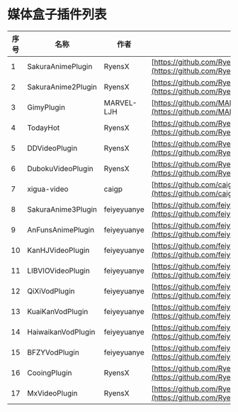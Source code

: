 
# 媒体盒子插件列表
    
|序号|名称|作者|提交地址| 
| - | - | - | - |
| 1 | SakuraAnimePlugin | RyensX | [https://github.com/RyensX/SakuraAnimePlugin/releases/tag/2.0(11)](https://github.com/RyensX/SakuraAnimePlugin/releases/tag/2.0(11)) |
| 2 | SakuraAnime2Plugin | RyensX | [https://github.com/RyensX/SakuraAnime2Plugin/releases/tag/1.6(8)](https://github.com/RyensX/SakuraAnime2Plugin/releases/tag/1.6(8)) |
| 3 | GimyPlugin | MARVEL-LJH | [https://github.com/MARVEL-LJH/GimyPlugin/releases/tag/1.4.27](https://github.com/MARVEL-LJH/GimyPlugin/releases/tag/1.4.27) |
| 4 | TodayHot | RyensX | [https://github.com/RyensX/TodayHot/releases/tag/1.1(3)](https://github.com/RyensX/TodayHot/releases/tag/1.1(3)) |
| 5 | DDVideoPlugin | RyensX | [https://github.com/RyensX/DDVideoPlugin/releases/tag/1.2(4)](https://github.com/RyensX/DDVideoPlugin/releases/tag/1.2(4)) |
| 6 | DubokuVideoPlugin | RyensX | [https://github.com/RyensX/DubokuVideoPlugin/releases/tag/1.0](https://github.com/RyensX/DubokuVideoPlugin/releases/tag/1.0) |
| 7 | xigua-video | caigp | [https://github.com/caigp/xigua-video/releases/tag/v1.0.2](https://github.com/caigp/xigua-video/releases/tag/v1.0.2) |
| 8 | SakuraAnime3Plugin | feiyeyuanye | [https://github.com/feiyeyuanye/SakuraAnime3Plugin/releases/tag/1.6(8)](https://github.com/feiyeyuanye/SakuraAnime3Plugin/releases/tag/1.6(8)) |
| 9 | AnFunsAnimePlugin | feiyeyuanye | [https://github.com/feiyeyuanye/AnFunsAnimePlugin/releases/tag/1.3(3)](https://github.com/feiyeyuanye/AnFunsAnimePlugin/releases/tag/1.3(3)) |
| 10 | KanHJVideoPlugin | feiyeyuanye | [https://github.com/feiyeyuanye/KanHJVideoPlugin/releases/tag/1.0(1)](https://github.com/feiyeyuanye/KanHJVideoPlugin/releases/tag/1.0(1)) |
| 11 | LIBVIOVideoPlugin | feiyeyuanye | [https://github.com/feiyeyuanye/LIBVIOVideoPlugin/releases/tag/1.4(4)](https://github.com/feiyeyuanye/LIBVIOVideoPlugin/releases/tag/1.4(4)) |
| 12 | QiXiVodPlugin | feiyeyuanye | [https://github.com/feiyeyuanye/QiXiVodPlugin/releases/tag/1.0(1)](https://github.com/feiyeyuanye/QiXiVodPlugin/releases/tag/1.0(1)) |
| 13 | KuaiKanVodPlugin | feiyeyuanye | [https://github.com/feiyeyuanye/KuaiKanVodPlugin/releases/tag/1.0(1)](https://github.com/feiyeyuanye/KuaiKanVodPlugin/releases/tag/1.0(1)) |
| 14 | HaiwaikanVodPlugin | feiyeyuanye | [https://github.com/feiyeyuanye/HaiwaikanVodPlugin/releases/tag/1.0(1)](https://github.com/feiyeyuanye/HaiwaikanVodPlugin/releases/tag/1.0(1)) |
| 15 | BFZYVodPlugin | feiyeyuanye | [https://github.com/feiyeyuanye/BFZYVodPlugin/releases/tag/1.2(2)](https://github.com/feiyeyuanye/BFZYVodPlugin/releases/tag/1.2(2)) |
| 16 | CooingPlugin | RyensX | [https://github.com/RyensX/CooingPlugin/releases/tag/1.0(1)](https://github.com/RyensX/CooingPlugin/releases/tag/1.0(1)) |
| 17 | MxVideoPlugin | RyensX | [https://github.com/RyensX/MxVideoPlugin/releases/tag/1.1](https://github.com/RyensX/MxVideoPlugin/releases/tag/1.1) |
